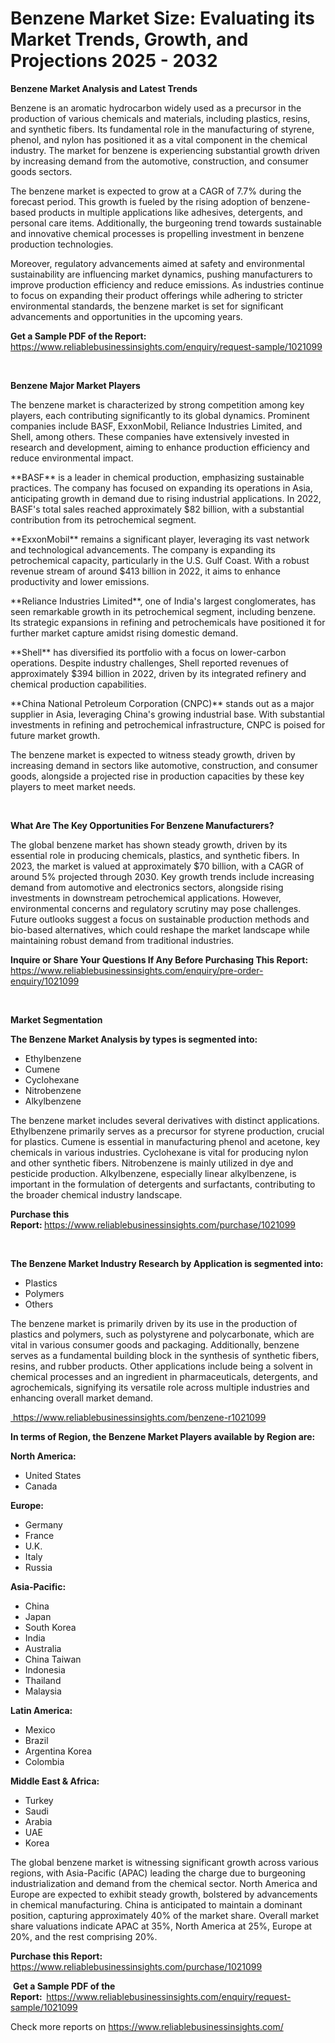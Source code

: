 <p><h1>Benzene Market Size: Evaluating its Market Trends, Growth, and Projections 2025 - 2032</h1></p><p><strong>Benzene Market Analysis and Latest Trends</strong></p>
<p><p>Benzene is an aromatic hydrocarbon widely used as a precursor in the production of various chemicals and materials, including plastics, resins, and synthetic fibers. Its fundamental role in the manufacturing of styrene, phenol, and nylon has positioned it as a vital component in the chemical industry. The market for benzene is experiencing substantial growth driven by increasing demand from the automotive, construction, and consumer goods sectors.</p><p>The benzene market is expected to grow at a CAGR of 7.7% during the forecast period. This growth is fueled by the rising adoption of benzene-based products in multiple applications like adhesives, detergents, and personal care items. Additionally, the burgeoning trend towards sustainable and innovative chemical processes is propelling investment in benzene production technologies. </p><p>Moreover, regulatory advancements aimed at safety and environmental sustainability are influencing market dynamics, pushing manufacturers to improve production efficiency and reduce emissions. As industries continue to focus on expanding their product offerings while adhering to stricter environmental standards, the benzene market is set for significant advancements and opportunities in the upcoming years.</p></p>
<p><strong>Get a Sample PDF of the Report:&nbsp;</strong> <a href="https://www.reliablebusinessinsights.com/enquiry/request-sample/1021099?utm_campaign=2302&utm_medium=2&utm_source=Github&utm_content=ia&utm_term=02042025&utm_id=benzene">https://www.reliablebusinessinsights.com/enquiry/request-sample/1021099</a></p>
<p>&nbsp;</p>
<p><strong>Benzene Major Market Players</strong></p>
<p><p>The benzene market is characterized by strong competition among key players, each contributing significantly to its global dynamics. Prominent companies include BASF, ExxonMobil, Reliance Industries Limited, and Shell, among others. These companies have extensively invested in research and development, aiming to enhance production efficiency and reduce environmental impact.</p><p>**BASF** is a leader in chemical production, emphasizing sustainable practices. The company has focused on expanding its operations in Asia, anticipating growth in demand due to rising industrial applications. In 2022, BASF's total sales reached approximately $82 billion, with a substantial contribution from its petrochemical segment.</p><p>**ExxonMobil** remains a significant player, leveraging its vast network and technological advancements. The company is expanding its petrochemical capacity, particularly in the U.S. Gulf Coast. With a robust revenue stream of around $413 billion in 2022, it aims to enhance productivity and lower emissions.</p><p>**Reliance Industries Limited**, one of India's largest conglomerates, has seen remarkable growth in its petrochemical segment, including benzene. Its strategic expansions in refining and petrochemicals have positioned it for further market capture amidst rising domestic demand.</p><p>**Shell** has diversified its portfolio with a focus on lower-carbon operations. Despite industry challenges, Shell reported revenues of approximately $394 billion in 2022, driven by its integrated refinery and chemical production capabilities.</p><p>**China National Petroleum Corporation (CNPC)** stands out as a major supplier in Asia, leveraging China's growing industrial base. With substantial investments in refining and petrochemical infrastructure, CNPC is poised for future market growth.</p><p>The benzene market is expected to witness steady growth, driven by increasing demand in sectors like automotive, construction, and consumer goods, alongside a projected rise in production capacities by these key players to meet market needs.</p></p>
<p>&nbsp;</p>
<p><strong>What Are The Key Opportunities For Benzene Manufacturers?</strong></p>
<p><p>The global benzene market has shown steady growth, driven by its essential role in producing chemicals, plastics, and synthetic fibers. In 2023, the market is valued at approximately $70 billion, with a CAGR of around 5% projected through 2030. Key growth trends include increasing demand from automotive and electronics sectors, alongside rising investments in downstream petrochemical applications. However, environmental concerns and regulatory scrutiny may pose challenges. Future outlooks suggest a focus on sustainable production methods and bio-based alternatives, which could reshape the market landscape while maintaining robust demand from traditional industries.</p></p>
<p><strong>Inquire or Share Your Questions If Any Before Purchasing This Report:</strong> <a href="https://www.reliablebusinessinsights.com/enquiry/pre-order-enquiry/1021099?utm_campaign=2302&utm_medium=2&utm_source=Github&utm_content=ia&utm_term=02042025&utm_id=benzene">https://www.reliablebusinessinsights.com/enquiry/pre-order-enquiry/1021099</a></p>
<p>&nbsp;</p>
<p><strong>Market Segmentation</strong></p>
<p><strong>The Benzene Market Analysis by types is segmented into:</strong></p>
<p><ul><li>Ethylbenzene</li><li>Cumene</li><li>Cyclohexane</li><li>Nitrobenzene</li><li>Alkylbenzene</li></ul></p>
<p><p>The benzene market includes several derivatives with distinct applications. Ethylbenzene primarily serves as a precursor for styrene production, crucial for plastics. Cumene is essential in manufacturing phenol and acetone, key chemicals in various industries. Cyclohexane is vital for producing nylon and other synthetic fibers. Nitrobenzene is mainly utilized in dye and pesticide production. Alkylbenzene, especially linear alkylbenzene, is important in the formulation of detergents and surfactants, contributing to the broader chemical industry landscape.</p></p>
<p><strong>Purchase this Report:&nbsp;</strong><a href="https://www.reliablebusinessinsights.com/purchase/1021099?utm_campaign=2302&utm_medium=2&utm_source=Github&utm_content=ia&utm_term=02042025&utm_id=benzene">https://www.reliablebusinessinsights.com/purchase/1021099</a></p>
<p>&nbsp;</p>
<p><strong>The Benzene Market Industry Research by Application is segmented into:</strong></p>
<p><ul><li>Plastics</li><li>Polymers</li><li>Others</li></ul></p>
<p><p>The benzene market is primarily driven by its use in the production of plastics and polymers, such as polystyrene and polycarbonate, which are vital in various consumer goods and packaging. Additionally, benzene serves as a fundamental building block in the synthesis of synthetic fibers, resins, and rubber products. Other applications include being a solvent in chemical processes and an ingredient in pharmaceuticals, detergents, and agrochemicals, signifying its versatile role across multiple industries and enhancing overall market demand.</p></p>
<p><a href="https://www.reliablebusinessinsights.com/benzene-r1021099?utm_campaign=2302&utm_medium=2&utm_source=Github&utm_content=ia&utm_term=02042025&utm_id=benzene">&nbsp;https://www.reliablebusinessinsights.com/benzene-r1021099</a></p>
<p><strong>In terms of Region, the Benzene Market Players available by Region are:</strong></p>
<p>
    <p> <strong> North America: </strong>
        <ul>
            <li>United States</li>
            <li>Canada</li>
        </ul>
        </p> 
    <p> <strong> Europe: </strong>
        <ul>
            <li>Germany</li>
            <li>France</li>
            <li>U.K.</li>
            <li>Italy</li>
            <li>Russia</li>
        </ul>
        </p> 
    <p> <strong> Asia-Pacific: </strong>
        <ul>
            <li>China</li>
            <li>Japan</li>
            <li>South Korea</li>
            <li>India</li>
            <li>Australia</li>
            <li>China Taiwan</li>
            <li>Indonesia</li>
            <li>Thailand</li>
            <li>Malaysia</li>
        </ul>
        </p> 
    <p> <strong> Latin America: </strong>
        <ul>
            <li>Mexico</li>
            <li>Brazil</li>
            <li>Argentina Korea</li>
            <li>Colombia</li>
        </ul>
        </p> 
    <p> <strong> Middle East & Africa: </strong>
        <ul>
            <li>Turkey</li>
            <li>Saudi</li>
            <li>Arabia</li>
            <li>UAE</li>
            <li>Korea</li>
        </ul>
    </p>
    </p>
<p><p>The global benzene market is witnessing significant growth across various regions, with Asia-Pacific (APAC) leading the charge due to burgeoning industrialization and demand from the chemical sector. North America and Europe are expected to exhibit steady growth, bolstered by advancements in chemical manufacturing. China is anticipated to maintain a dominant position, capturing approximately 40% of the market share. Overall market share valuations indicate APAC at 35%, North America at 25%, Europe at 20%, and the rest comprising 20%.</p></p>
<p><strong>Purchase this Report: </strong><a href="https://www.reliablebusinessinsights.com/purchase/1021099?utm_campaign=2302&utm_medium=2&utm_source=Github&utm_content=ia&utm_term=02042025&utm_id=benzene">https://www.reliablebusinessinsights.com/purchase/1021099</a></p>
<p>&nbsp;<strong>Get a Sample PDF of the Report:&nbsp;&nbsp;</strong><a href="https://www.reliablebusinessinsights.com/enquiry/request-sample/1021099?utm_campaign=2302&utm_medium=2&utm_source=Github&utm_content=ia&utm_term=02042025&utm_id=benzene">https://www.reliablebusinessinsights.com/enquiry/request-sample/1021099</a></p>
<p><strong></strong></p>
<p>Check more reports on <a href="https://www.reliablebusinessinsights.com/?utm_campaign=2302&utm_medium=2&utm_source=Github&utm_content=ia&utm_term=02042025&utm_id=benzene">https://www.reliablebusinessinsights.com/</a></p>